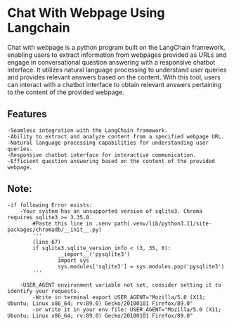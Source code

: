 # Chat With Webpage Using Langchain
Chat with webpage is a python program built on the LangChain framework, enabling users to extract information from webpages provided as URLs and engage in conversational question answering with a responsive chatbot interface. It utilizes natural language processing to understand user queries and provides relevant answers based on the content. With this tool, users can interact with a chatbot interface to obtain relevant answers pertaining to the content of the provided webpage.

## Features
    -Seamless integration with the LangChain framework.
    -Ability to extract and analyze content from a specified webpage URL.
    -Natural language processing capabilities for understanding user queries.
    -Responsive chatbot interface for interactive communication.
    -Efficient question answering based on the content of the provided webpage.

## Note:
    -if following Error exists:
        -Your system has an unsupported version of sqlite3. Chroma requires sqlite3 >= 3.35.0.
            #Paste this line in .venv path(.venv/lib/python3.11/site-packages/chromadb/__init__.py)
            '''
            (line 67)
            if sqlite3.sqlite_version_info < (3, 35, 0):
                    __import__('pysqlite3')
                    import sys
                    sys.modules['sqlite3'] = sys.modules.pop('pysqlite3')
            '''

        -USER_AGENT environment variable not set, consider setting it to identify your requests.
            -Write in terminal export USER_AGENT="Mozilla/5.0 (X11; Ubuntu; Linux x86_64; rv:89.0) Gecko/20100101 Firefox/89.0"
            -or write it in your env file: USER_AGENT="Mozilla/5.0 (X11; Ubuntu; Linux x86_64; rv:89.0) Gecko/20100101 Firefox/89.0"
